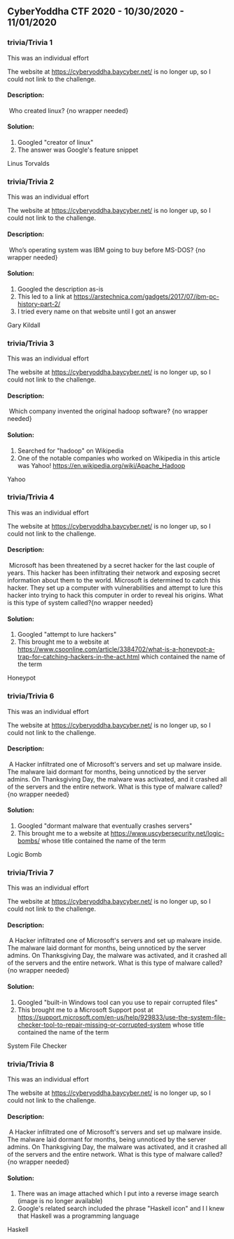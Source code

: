 ## CyberYoddha CTF 2020 - 10/30/2020 - 11/01/2020

### trivia/Trivia 1

This was an individual effort

The website at https://cyberyoddha.baycyber.net/ is no longer up, so I could not link to the challenge.

#### Description:

​	Who created linux? {no wrapper needed}

#### Solution:

1. Googled "creator of linux"
2. The answer was Google's feature snippet 

Linus Torvalds



### trivia/Trivia 2

This was an individual effort

The website at https://cyberyoddha.baycyber.net/ is no longer up, so I could not link to the challenge.

#### Description:

​	Who’s operating system was IBM going to buy before MS-DOS? {no wrapper needed}

#### Solution:

1. Googled the description as-is
2. This led to a link at https://arstechnica.com/gadgets/2017/07/ibm-pc-history-part-2/
3. I tried every name on that website until I got an answer

Gary Kildall



### trivia/Trivia 3

This was an individual effort

The website at https://cyberyoddha.baycyber.net/ is no longer up, so I could not link to the challenge.

#### Description:

​	Which company invented the original hadoop software? {no wrapper needed}

#### Solution:

1. Searched for "hadoop" on Wikipedia
2. One of the notable companies who worked on Wikipedia in this article was Yahoo! https://en.wikipedia.org/wiki/Apache_Hadoop

Yahoo



### trivia/Trivia 4

This was an individual effort

The website at https://cyberyoddha.baycyber.net/ is no longer up, so I could not link to the challenge.

#### Description:

​	Microsoft has been threatened by a secret hacker for the last couple of years. This hacker has been infiltrating their network and exposing secret information about them to the world. Microsoft is determined to catch this hacker. They set up a computer with vulnerabilities and attempt to lure this hacker into trying to hack this computer in order to reveal his origins. What is this type of system called?{no wrapper needed}

#### Solution:

1. Googled "attempt to lure hackers"
2. This brought me to a website at https://www.csoonline.com/article/3384702/what-is-a-honeypot-a-trap-for-catching-hackers-in-the-act.html which contained the name of the term

Honeypot



### trivia/Trivia 6

This was an individual effort

The website at https://cyberyoddha.baycyber.net/ is no longer up, so I could not link to the challenge.

#### Description:

​	A Hacker infiltrated one of Microsoft's servers and set up malware inside. The malware laid dormant for months, being unnoticed by the server admins. On Thanksgiving Day, the malware was activated, and it crashed all of the servers and the entire network. What is this type of malware called?{no wrapper needed}

#### Solution:

1. Googled "dormant malware that eventually crashes servers"
2. This brought me to a website at https://www.uscybersecurity.net/logic-bombs/ whose title contained the name of the term

Logic Bomb





### trivia/Trivia 7

This was an individual effort

The website at https://cyberyoddha.baycyber.net/ is no longer up, so I could not link to the challenge.

#### Description:

​	A Hacker infiltrated one of Microsoft's servers and set up malware inside. The malware laid dormant for months, being unnoticed by the server admins. On Thanksgiving Day, the malware was activated, and it crashed all of the servers and the entire network. What is this type of malware called? {no wrapper needed}

#### Solution:

1. Googled "built-in Windows tool can you use to repair corrupted files"
2. This brought me to a Microsoft Support post at https://support.microsoft.com/en-us/help/929833/use-the-system-file-checker-tool-to-repair-missing-or-corrupted-system whose title contained the name of the term

System File Checker



### trivia/Trivia 8

This was an individual effort

The website at https://cyberyoddha.baycyber.net/ is no longer up, so I could not link to the challenge.

#### Description:

​	A Hacker infiltrated one of Microsoft's servers and set up malware inside. The malware laid dormant for months, being unnoticed by the server admins. On Thanksgiving Day, the malware was activated, and it crashed all of the servers and the entire network. What is this type of malware called? {no wrapper needed}

#### Solution:

1. There was an image attached which I put into a reverse image search (image is no longer available)
2. Google's related search included the phrase "Haskell icon" and I l knew that Haskell was a programming language

Haskell